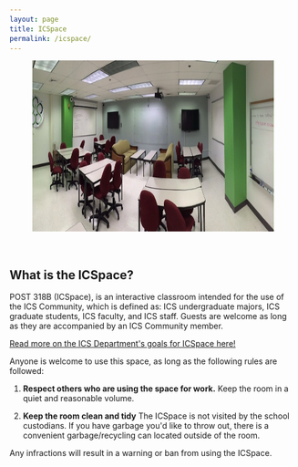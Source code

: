 ```yaml
---
layout: page
title: ICSpace
permalink: /icspace/
---
```


<center>
	<figure class="full">
	  <img height="300px" src="/assets/img/icons/post318b.jpg" title="ICSpace" alt="ICSpace">
	</figure>
</center>
<br>

## What is the ICSpace?

POST 318B (ICSpace), is an interactive classroom intended for the use of the ICS Community, which is defined as: ICS undergraduate majors, ICS graduate students, ICS faculty, and ICS staff.  Guests are welcome as long as they are accompanied by an ICS Community member.

<a href="http://www.ics.hawaii.edu/community/post-318b/" target="_blank">Read more on the ICS Department's goals for ICSpace here!</a>

Anyone is welcome to use this space, as long as the following rules are followed:

1. <strong>Respect others who are using the space for work.</strong>
Keep the room in a quiet and reasonable volume.

2. <strong>Keep the room clean and tidy</strong>
The ICSpace is not visited by the school custodians. If you have garbage you'd like to throw out, there is a convenient garbage/recycling can located outside of the room.

Any infractions will result in a warning or ban from using the ICSpace.